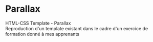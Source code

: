 # Parallax
HTML-CSS Template - Parallax <br>
Reproduction d'un template existant dans le cadre d'un exercice de formation donné à mes apprenants
